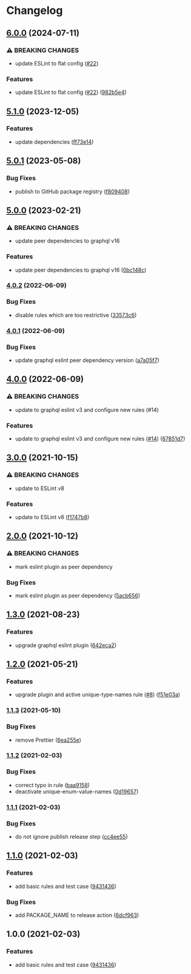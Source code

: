 # Changelog

## [6.0.0](https://github.com/zakodium/eslint-config-graphql/compare/v5.1.0...v6.0.0) (2024-07-11)


### ⚠ BREAKING CHANGES

* update ESLint to flat config ([#22](https://github.com/zakodium/eslint-config-graphql/issues/22))

### Features

* update ESLint to flat config ([#22](https://github.com/zakodium/eslint-config-graphql/issues/22)) ([982b5e4](https://github.com/zakodium/eslint-config-graphql/commit/982b5e41505e6b80c6d96b47ea72f06536f25e4a))

## [5.1.0](https://github.com/zakodium/eslint-config-graphql/compare/v5.0.1...v5.1.0) (2023-12-05)


### Features

* update dependencies ([ff73e14](https://github.com/zakodium/eslint-config-graphql/commit/ff73e1477c444fca9e8cba6ea5a657b6c1147132))

## [5.0.1](https://github.com/zakodium/eslint-config-graphql/compare/v5.0.0...v5.0.1) (2023-05-08)


### Bug Fixes

* publish to GitHub package registry ([f809408](https://github.com/zakodium/eslint-config-graphql/commit/f809408799a4fe0490a871ce629854f85c48ca24))

## [5.0.0](https://www.github.com/zakodium/eslint-config-graphql/compare/v4.0.2...v5.0.0) (2023-02-21)


### ⚠ BREAKING CHANGES

* update peer dependencies to graphql v16

### Features

* update peer dependencies to graphql v16 ([0bc148c](https://www.github.com/zakodium/eslint-config-graphql/commit/0bc148c8673070c7aee5b9f5aa47c1726cf41d79))

### [4.0.2](https://www.github.com/zakodium/eslint-config-graphql/compare/v4.0.1...v4.0.2) (2022-06-09)


### Bug Fixes

* disable rules which are too restrictive ([33573c6](https://www.github.com/zakodium/eslint-config-graphql/commit/33573c6d5e47418eff33b87440c3efb0c26b246b))

### [4.0.1](https://www.github.com/zakodium/eslint-config-graphql/compare/v4.0.0...v4.0.1) (2022-06-09)


### Bug Fixes

* update graphql eslint peer dependency version ([a7a05f7](https://www.github.com/zakodium/eslint-config-graphql/commit/a7a05f701874fc74b17c153f6cd62eacdc9e084c))

## [4.0.0](https://www.github.com/zakodium/eslint-config-graphql/compare/v3.0.0...v4.0.0) (2022-06-09)


### ⚠ BREAKING CHANGES

* update to graphql eslint v3 and configure new rules (#14)

### Features

* update to graphql eslint v3 and configure new rules ([#14](https://www.github.com/zakodium/eslint-config-graphql/issues/14)) ([67851d7](https://www.github.com/zakodium/eslint-config-graphql/commit/67851d794bc5b67076b4105be8cb167fbb1f61e6))

## [3.0.0](https://www.github.com/zakodium/eslint-config-graphql/compare/v2.0.0...v3.0.0) (2021-10-15)


### ⚠ BREAKING CHANGES

* update to ESLint v8

### Features

* update to ESLint v8 ([f1747b8](https://www.github.com/zakodium/eslint-config-graphql/commit/f1747b8f32faa08a6e5d97d6cfb5d6bbf62c92ce))

## [2.0.0](https://www.github.com/zakodium/eslint-config-graphql/compare/v1.3.0...v2.0.0) (2021-10-12)


### ⚠ BREAKING CHANGES

* mark eslint plugin as peer dependency

### Bug Fixes

* mark eslint plugin as peer dependency ([5acb656](https://www.github.com/zakodium/eslint-config-graphql/commit/5acb656fed55c06f29ed835e046955ac5fc8fd5d))

## [1.3.0](https://www.github.com/zakodium/eslint-config-graphql/compare/v1.2.0...v1.3.0) (2021-08-23)


### Features

* upgrade graphql eslint plugin ([642eca2](https://www.github.com/zakodium/eslint-config-graphql/commit/642eca28fb8b62092eb6dffa691de78eba72f210))

## [1.2.0](https://www.github.com/zakodium/eslint-config-graphql/compare/v1.1.3...v1.2.0) (2021-05-21)


### Features

* upgrade plugin and active unique-type-names rule ([#8](https://www.github.com/zakodium/eslint-config-graphql/issues/8)) ([f51e03a](https://www.github.com/zakodium/eslint-config-graphql/commit/f51e03afa26882b0c31659428273a20fd37f5688))

### [1.1.3](https://www.github.com/zakodium/eslint-config-graphql/compare/v1.1.2...v1.1.3) (2021-05-10)


### Bug Fixes

* remove Prettier ([6ea255e](https://www.github.com/zakodium/eslint-config-graphql/commit/6ea255e67540815fac6cf1be6ed63b8421e4953d))

### [1.1.2](https://www.github.com/zakodium/eslint-config-graphql/compare/v1.1.1...v1.1.2) (2021-02-03)


### Bug Fixes

* correct typo in rule ([baa9158](https://www.github.com/zakodium/eslint-config-graphql/commit/baa915885962dcecbd012bc7a90b4322853661a0))
* deactivate unique-enum-value-names ([0d19657](https://www.github.com/zakodium/eslint-config-graphql/commit/0d19657aa61557eb26fbdecd173c8ae54228c0e7))

### [1.1.1](https://www.github.com/zakodium/eslint-config-graphql/compare/v1.1.0...v1.1.1) (2021-02-03)


### Bug Fixes

* do not ignore publish release step ([cc4ee55](https://www.github.com/zakodium/eslint-config-graphql/commit/cc4ee55f06514e758255c9f7676565dc8bdd518a))

## [1.1.0](https://www.github.com/zakodium/eslint-config-graphql/compare/v1.0.0...v1.1.0) (2021-02-03)


### Features

* add basic rules and test case ([9431436](https://www.github.com/zakodium/eslint-config-graphql/commit/94314365a1a37eadeb6b4cefea4d5b90a345210e))


### Bug Fixes

* add PACKAGE_NAME to release action ([6dcf963](https://www.github.com/zakodium/eslint-config-graphql/commit/6dcf96386a80c500bd502f8a879ca420a3b0acec))

## 1.0.0 (2021-02-03)


### Features

* add basic rules and test case ([9431436](https://www.github.com/zakodium/eslint-config-graphql/commit/94314365a1a37eadeb6b4cefea4d5b90a345210e))
